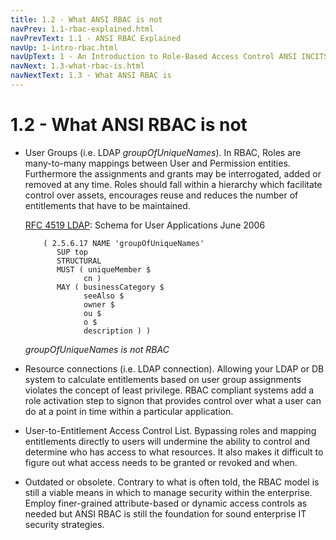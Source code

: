 ```yaml
---
title: 1.2 - What ANSI RBAC is not
navPrev: 1.1-rbac-explained.html
navPrevText: 1.1 - ANSI RBAC Explained
navUp: 1-intro-rbac.html
navUpText: 1 - An Introduction to Role-Based Access Control ANSI INCITS 359-2004
navNext: 1.3-what-rbac-is.html
navNextText: 1.3 - What ANSI RBAC is
---
```


# 1.2 - What ANSI RBAC is not

* User Groups (i.e. LDAP _groupOfUniqueNames_).  In RBAC, Roles are many-to-many mappings between User and Permission entities.  Furthermore the assignments and grants may be interrogated, added or removed at any time.  Roles should fall within a hierarchy which facilitate control over assets, encourages reuse and reduces the number of entitlements that have to be maintained.

    [RFC 4519 LDAP](http://tools.ietf.org/html/rfc4519): Schema for User Applications June 2006

          ( 2.5.6.17 NAME 'groupOfUniqueNames'
             SUP top
             STRUCTURAL
             MUST ( uniqueMember $
                   cn )
             MAY ( businessCategory $
                   seeAlso $
                   owner $
                   ou $
                   o $
                   description ) )

    *groupOfUniqueNames is not RBAC*

* Resource connections (i.e. LDAP connection).  Allowing your LDAP or DB system to calculate entitlements based on user group assignments violates the concept of least privilege.  RBAC compliant systems add a role activation step to signon that provides control over what a user can do at a point in time within a particular application.

* User-to-Entitlement Access Control List.  Bypassing roles and mapping entitlements directly to users will undermine the ability to control and determine who has access to what resources.  It also makes it difficult to figure out what access needs to be granted or revoked and when.

* Outdated or obsolete.  Contrary to what is often told, the RBAC model is still a viable means in which to manage security within the enterprise.  Employ finer-grained attribute-based or dynamic access controls as needed but ANSI RBAC is still the foundation for sound enterprise IT security strategies.

